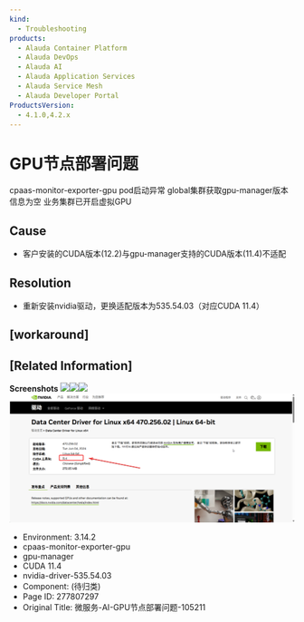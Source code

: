 ```yaml
---
kind:
  - Troubleshooting
products:
  - Alauda Container Platform
  - Alauda DevOps
  - Alauda AI
  - Alauda Application Services
  - Alauda Service Mesh
  - Alauda Developer Portal
ProductsVersion:
  - 4.1.0,4.2.x
---
```

<!-- A type of document that involves encountering a fault, diagnosing it, performing root cause analysis, and providing solutions. -->

# GPU节点部署问题

cpaas-monitor-exporter-gpu pod启动异常 global集群获取gpu-manager版本信息为空 业务集群已开启虚拟GPU

## Cause
- 客户安装的CUDA版本(12.2)与gpu-manager支持的CUDA版本(11.4)不适配

## Resolution
- 重新安装nvidia驱动，更换适配版本为535.54.03（对应CUDA 11.4）

## [workaround]

## [Related Information]
**Screenshots**
![](assets/wei-fu-wu-ai-gpujie-dian-bu-shu-wen-ti-105211/1744181474_99781_8cae9d_20250409%252001_1.png)![](assets/wei-fu-wu-ai-gpujie-dian-bu-shu-wen-ti-105211/1744181474_99781_d82fe4_20250409%252003_1.png)![](assets/wei-fu-wu-ai-gpujie-dian-bu-shu-wen-ti-105211/1744181474_99781_3f2435_20250409%252002_1.png)
![](assets/wei-fu-wu-ai-gpujie-dian-bu-shu-wen-ti-105211/mceclip0_1744211915961_q9orv.png)
- Environment: 3.14.2
- cpaas-monitor-exporter-gpu
- gpu-manager
- CUDA 11.4
- nvidia-driver-535.54.03
- Component: (待归类)
- Page ID: 277807297
- Original Title: 微服务-AI-GPU节点部署问题-105211
